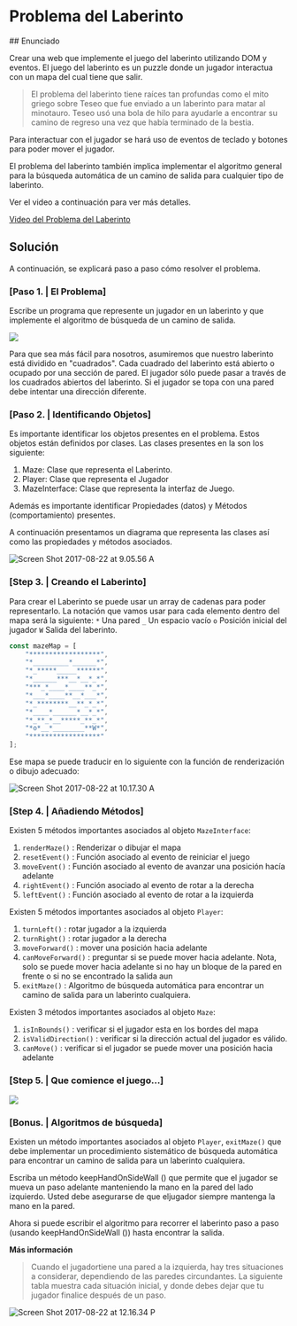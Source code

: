 # Problema del Laberinto

## Enunciado

Crear una web que implemente el juego del laberinto utilizando DOM y eventos. El juego del laberinto es un puzzle donde   un jugador interactua con un mapa del cual tiene que salir. 

> El problema del laberinto tiene raíces tan profundas como el mito griego sobre Teseo que fue enviado a un laberinto para matar al minotauro. Teseo usó una bola de hilo para ayudarle a encontrar su camino de regreso una vez que había terminado de la bestia.

Para interactuar con el jugador se hará uso de eventos de teclado y botones para poder mover el jugador. 

El problema del laberinto también implica implementar el algoritmo general para la búsqueda automática de un camino de salida para cualquier tipo de laberinto. 

Ver el video a continuación para ver más detalles.

[Video del Problema del Laberinto](media/15034081309333/run%20maze.mov)

## Solución
A continuación, se  explicará paso a paso cómo resolver el problema.

### [Paso 1. | El Problema]

Escribe un programa que represente un jugador en un laberinto y que  implemente el algoritmo de búsqueda de un camino de salida.

![](media/15034081309333/15034128157197.png)


Para que sea más fácil para nosotros, asumiremos que nuestro laberinto está dividido en "cuadrados". Cada cuadrado del laberinto está abierto o ocupado por una sección de pared. El jugador sólo puede pasar a través de los cuadrados abiertos del laberinto. Si el jugador se topa con una pared debe intentar una dirección diferente. 


### [Paso 2. | Identificando Objetos]

Es importante identificar los objetos presentes en el problema. Estos objetos están definidos por clases. Las clases presentes en la son los siguiente:
1. Maze: Clase que representa el Laberinto.
2. Player: Clase que representa el Jugador
3. MazeInterface: Clase que representa la interfaz de Juego.

Además es importante identificar Propiedades (datos) y Métodos (comportamiento) presentes. 

A continuación presentamos un diagrama que representa las clases así como las propiedades y métodos asociados. 

 ![Screen Shot 2017-08-22 at 9.05.56 A](media/15034081309333/Screen%20Shot%202017-08-22%20at%209.05.56%20AM.png)



### [Step 3. | Creando el Laberinto]

Para crear el Laberinto se puede usar un array de cadenas para poder representarlo. La notación que vamos usar para cada elemento dentro del mapa será la siguiente:
`*` Una pared
`_` Un espacio vacío
`o` Posición inicial del jugador
`W` Salida del laberinto. 
 
```js
const mazeMap = [
    "******************",
    "*_________*______*",
    "*_*****_____******",
    "*______***__*__*_*",
    "***_*____*____**_*",
    "*___*____**__*___*",
    "*_********__**_*_*",
    "*____*______*__*_*",
    "*_**_*__*****_**_*",
    "*o*__*________**W*",
    "******************"
];
```

Ese mapa se puede traducir en lo siguiente con la función de renderización  o dibujo adecuado: 

![Screen Shot 2017-08-22 at 10.17.30 A](media/15034081309333/Screen%20Shot%202017-08-22%20at%2010.17.30%20AM.png)


### [Step 4. | Añadiendo  Métodos]

Existen 5 métodos importantes  asociados al objeto `MazeInterface`:
1. `renderMaze()` : Renderizar o dibujar el mapa 
2. `resetEvent()` : Función asociado al evento de reiniciar el juego
3. `moveEvent()` : Función asociado al evento de avanzar  una posición hacía adelante
4.  `rightEvent()` : Función asociado al evento de rotar a la derecha
5. `leftEvent()` : Función asociado al evento de rotar a la izquierda
 

Existen 5 métodos importantes  asociados al objeto `Player`:

1. `turnLeft()` : rotar jugador a la izquierda
2. `turnRight()` : rotar jugador a la derecha
3. `moveForward()` : mover una posición hacia adelante
4. `canMoveForward()` : preguntar si se puede mover hacia adelante. Nota, solo se puede mover hacia adelante si no hay un bloque de la pared en frente o si no se encontrado la salida aun
5. `exitMaze()` : Algoritmo de búsqueda automática para encontrar un camino de salida para un laberinto cualquiera. 

Existen 3 métodos importantes  asociados al objeto `Maze`:

1. `isInBounds()` : verificar si el jugador esta en los bordes del mapa
2. `isValidDirection()` : verificar si la dirección actual del jugador es válido.
3. `canMove()` : verificar si el jugador se puede mover  una posición hacia adelante 

### [Step 5. | Que comience el juego...]

![](media/15034081309333/15034153834695.jpg)

### [Bonus. | Algoritmos de búsqueda]

Existen un método  importantes  asociados al objeto `Player`, `exitMaze()` que debe implementar un  procedimiento sistemático de búsqueda automática para encontrar un camino de salida para un laberinto cualquiera.   

Escriba un método keepHandOnSideWall () que permite que el jugador se mueva un paso adelante manteniendo la mano en la pared del lado izquierdo. Usted debe asegurarse de que eljugador siempre mantenga la mano en la pared.  

Ahora si puede escribir   el algoritmo para recorrer el laberinto paso a paso (usando keepHandOnSideWall ()) hasta encontrar  la salida. 

**Más información**
> Cuando el  jugadortiene una pared a la izquierda, hay tres situaciones a considerar, dependiendo de las paredes circundantes. La siguiente tabla muestra cada situación inicial, y donde debes dejar que tu jugador finalice después de un paso.
>  
  ![Screen Shot 2017-08-22 at 12.16.34 P](media/15034081309333/Screen%20Shot%202017-08-22%20at%2012.16.34%20PM.png) 



